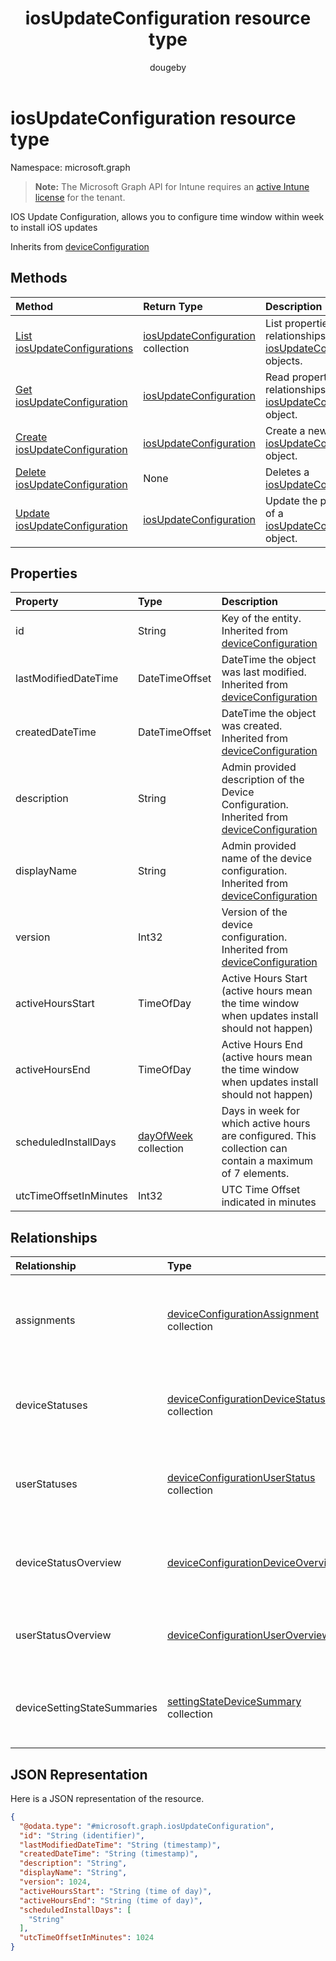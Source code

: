 ﻿---
title: "iosUpdateConfiguration resource type"
description: "IOS Update Configuration, allows you to configure time window within week to install iOS updates"
author: "dougeby"
localization_priority: Normal
ms.prod: "intune"
doc_type: resourcePageType
---

# iosUpdateConfiguration resource type

Namespace: microsoft.graph

> **Note:** The Microsoft Graph API for Intune requires an [active Intune license](https://go.microsoft.com/fwlink/?linkid=839381) for the tenant.

IOS Update Configuration, allows you to configure time window within week to install iOS updates

Inherits from [deviceConfiguration](../resources/intune-deviceconfig-deviceconfiguration.md)

## Methods

| Method                                                                                       | Return Type                                                                                     | Description                                                                                                                            |
| :------------------------------------------------------------------------------------------- | :---------------------------------------------------------------------------------------------- | :------------------------------------------------------------------------------------------------------------------------------------- |
| [List iosUpdateConfigurations](../api/intune-deviceconfig-iosupdateconfiguration-list.md)    | [iosUpdateConfiguration](../resources/intune-deviceconfig-iosupdateconfiguration.md) collection | List properties and relationships of the [iosUpdateConfiguration](../resources/intune-deviceconfig-iosupdateconfiguration.md) objects. |
| [Get iosUpdateConfiguration](../api/intune-deviceconfig-iosupdateconfiguration-get.md)       | [iosUpdateConfiguration](../resources/intune-deviceconfig-iosupdateconfiguration.md)            | Read properties and relationships of the [iosUpdateConfiguration](../resources/intune-deviceconfig-iosupdateconfiguration.md) object.  |
| [Create iosUpdateConfiguration](../api/intune-deviceconfig-iosupdateconfiguration-create.md) | [iosUpdateConfiguration](../resources/intune-deviceconfig-iosupdateconfiguration.md)            | Create a new [iosUpdateConfiguration](../resources/intune-deviceconfig-iosupdateconfiguration.md) object.                              |
| [Delete iosUpdateConfiguration](../api/intune-deviceconfig-iosupdateconfiguration-delete.md) | None                                                                                            | Deletes a [iosUpdateConfiguration](../resources/intune-deviceconfig-iosupdateconfiguration.md).                                        |
| [Update iosUpdateConfiguration](../api/intune-deviceconfig-iosupdateconfiguration-update.md) | [iosUpdateConfiguration](../resources/intune-deviceconfig-iosupdateconfiguration.md)            | Update the properties of a [iosUpdateConfiguration](../resources/intune-deviceconfig-iosupdateconfiguration.md) object.                |

## Properties

| Property               | Type                                                                  | Description                                                                                                                                           |
| :--------------------- | :-------------------------------------------------------------------- | :---------------------------------------------------------------------------------------------------------------------------------------------------- |
| id                     | String                                                                | Key of the entity. Inherited from [deviceConfiguration](../resources/intune-deviceconfig-deviceconfiguration.md)                                      |
| lastModifiedDateTime   | DateTimeOffset                                                        | DateTime the object was last modified. Inherited from [deviceConfiguration](../resources/intune-deviceconfig-deviceconfiguration.md)                  |
| createdDateTime        | DateTimeOffset                                                        | DateTime the object was created. Inherited from [deviceConfiguration](../resources/intune-deviceconfig-deviceconfiguration.md)                        |
| description            | String                                                                | Admin provided description of the Device Configuration. Inherited from [deviceConfiguration](../resources/intune-deviceconfig-deviceconfiguration.md) |
| displayName            | String                                                                | Admin provided name of the device configuration. Inherited from [deviceConfiguration](../resources/intune-deviceconfig-deviceconfiguration.md)        |
| version                | Int32                                                                 | Version of the device configuration. Inherited from [deviceConfiguration](../resources/intune-deviceconfig-deviceconfiguration.md)                    |
| activeHoursStart       | TimeOfDay                                                             | Active Hours Start (active hours mean the time window when updates install should not happen)                                                         |
| activeHoursEnd         | TimeOfDay                                                             | Active Hours End (active hours mean the time window when updates install should not happen)                                                           |
| scheduledInstallDays   | [dayOfWeek](../resources/intune-deviceconfig-dayofweek.md) collection | Days in week for which active hours are configured. This collection can contain a maximum of 7 elements.                                              |
| utcTimeOffsetInMinutes | Int32                                                                 | UTC Time Offset indicated in minutes                                                                                                                  |

## Relationships

| Relationship                | Type                                                                                                              | Description                                                                                                                                                 |
| :-------------------------- | :---------------------------------------------------------------------------------------------------------------- | :---------------------------------------------------------------------------------------------------------------------------------------------------------- |
| assignments                 | [deviceConfigurationAssignment](../resources/intune-deviceconfig-deviceconfigurationassignment.md) collection     | The list of assignments for the device configuration profile. Inherited from [deviceConfiguration](../resources/intune-deviceconfig-deviceconfiguration.md) |
| deviceStatuses              | [deviceConfigurationDeviceStatus](../resources/intune-deviceconfig-deviceconfigurationdevicestatus.md) collection | Device configuration installation status by device. Inherited from [deviceConfiguration](../resources/intune-deviceconfig-deviceconfiguration.md)           |
| userStatuses                | [deviceConfigurationUserStatus](../resources/intune-deviceconfig-deviceconfigurationuserstatus.md) collection     | Device configuration installation status by user. Inherited from [deviceConfiguration](../resources/intune-deviceconfig-deviceconfiguration.md)             |
| deviceStatusOverview        | [deviceConfigurationDeviceOverview](../resources/intune-deviceconfig-deviceconfigurationdeviceoverview.md)        | Device Configuration devices status overview Inherited from [deviceConfiguration](../resources/intune-deviceconfig-deviceconfiguration.md)                  |
| userStatusOverview          | [deviceConfigurationUserOverview](../resources/intune-deviceconfig-deviceconfigurationuseroverview.md)            | Device Configuration users status overview Inherited from [deviceConfiguration](../resources/intune-deviceconfig-deviceconfiguration.md)                    |
| deviceSettingStateSummaries | [settingStateDeviceSummary](../resources/intune-deviceconfig-settingstatedevicesummary.md) collection             | Device Configuration Setting State Device Summary Inherited from [deviceConfiguration](../resources/intune-deviceconfig-deviceconfiguration.md)             |

## JSON Representation

Here is a JSON representation of the resource.

<!-- {
  "blockType": "resource",
  "keyProperty": "id",
  "@odata.type": "microsoft.graph.iosUpdateConfiguration"
}
-->

```json
{
  "@odata.type": "#microsoft.graph.iosUpdateConfiguration",
  "id": "String (identifier)",
  "lastModifiedDateTime": "String (timestamp)",
  "createdDateTime": "String (timestamp)",
  "description": "String",
  "displayName": "String",
  "version": 1024,
  "activeHoursStart": "String (time of day)",
  "activeHoursEnd": "String (time of day)",
  "scheduledInstallDays": [
    "String"
  ],
  "utcTimeOffsetInMinutes": 1024
}
```

<!-- {
  "type": "#page.annotation",
  "suppressions": [
     "Warning: /api-reference/v1.0/resources/intune-deviceconfig-iosupdateconfiguration.md/microsoft.graph.iosUpdateConfiguration/scheduledInstallDays:
     Inconsistent types between parameter (String) and table (Object)"
  ],
}
-->
